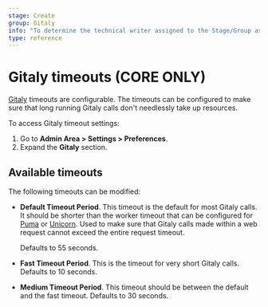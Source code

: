 ```yaml
---
stage: Create
group: Gitaly
info: "To determine the technical writer assigned to the Stage/Group associated with this page, see https://about.gitlab.com/handbook/engineering/ux/technical-writing/#designated-technical-writers"
type: reference
---
```


# Gitaly timeouts **(CORE ONLY)**

[Gitaly](../../../administration/gitaly/index.md) timeouts are configurable. The timeouts can be
configured to make sure that long running Gitaly calls don't needlessly take up resources.

To access Gitaly timeout settings:

1. Go to **Admin Area > Settings > Preferences**.
1. Expand the **Gitaly** section.

## Available timeouts

The following timeouts can be modified:

- **Default Timeout Period**. This timeout is the default for most Gitaly calls. It should be shorter than the
  worker timeout that can be configured for [Puma](https://docs.gitlab.com/omnibus/settings/puma.html#puma-settings)
  or [Unicorn](https://docs.gitlab.com/omnibus/settings/unicorn.html). Used to make sure that Gitaly
  calls made within a web request cannot exceed the entire request timeout.

  Defaults to 55 seconds.

- **Fast Timeout Period**. This is the timeout for very short Gitaly calls. Defaults to 10 seconds.
- **Medium Timeout Period**. This timeout should be between the default and the fast timeout.
  Defaults to 30 seconds.
